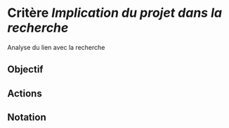 # Critère *Implication du projet dans la recherche*
Analyse du lien avec la recherche

## Objectif


## Actions


## Notation